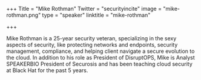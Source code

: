 +++
Title = "Mike Rothman"
Twitter = "securityincite"
image = "mike-rothman.png"
type = "speaker"
linktitle = "mike-rothman"

+++

Mike Rothman is a 25-year security veteran, specializing in the sexy aspects of security, like protecting networks and endpoints, security management, compliance, and helping client navigate a secure evolution to the cloud. In addition to his role as President of DisruptOPS, Mike is Analyst SPEAKERBIO President of Securosis and has been teaching cloud security at Black Hat for the past 5 years.
